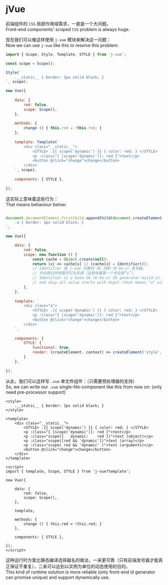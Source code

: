 ﻿# jVue

前端组件的 `CSS` 局部作用域需求，一直是一个大问题。  
Front-end components' scoped `CSS` problem is always huge.

现在我们可以像这样使用 `j-vue` 模块来解决这一问题：  
Now we can use `j-vue` like this to resolve this problem:

```js
import { Scope, Style, Template, STYLE } from 'j-vue';

const scope = Scope();

Style(`
	.__static__ { border: 1px solid black; }
`, scope);

new Vue({
	
	data: {
		red: false,
		scope: Scope(),
	},
	
	methods: {
		change () { this.red = !this.red; }
	},
	
	template: Template(`
		<div class="__static__">
			<STYLE> .{{ scope('dynamic') }} { color: red; } </STYLE>
			<p :class="{ [scope('dynamic')]: red }">text</p>
			<button @click="change">change</button>
		</div>
	`, scope),
	
	components: { STYLE },
	
});
```

这实际上意味着这些行为：  
That means behaviour below:

```js

document.documentElement.firstChild.appendChild(document.createElement('style')).textContent = `
	.a { border: 1px solid black; }
`;

new Vue({

	data: {
		red: false,
		scope: new function () {
			const cache = Object.create(null);
			return (x) => cache[x] || (cache[x] = Identifier());
			// Identifier 是 j-vue 内置的 36 进制（0-9a-z）发号器，
			// 并会跳过所有数字打头的值（这意味着第一个号会是“a”）。
			// Identifier is a base-36 (0-9a-z) ID generator build-in j-vue,
			// and skip all value starts with digit (that means "a" will be the 1st ID).
		},
	},
	
	template: `
		<div class="a">
			<STYLE> .{{ scope('dynamic') }} { color: red; } </STYLE>
			<p :class="{ [scope('dynamic')]: red }">text</p>
			<button @click="change">change</button>
		</div>
	`,
	
	components: {
		STYLE: {
			functional: true,
			render: (createElement, context) => createElement('style', context.data, context.children),
		}
	},
	
});
```

从此，我们可以这样写 `.vue` 单文件组件：（只需要预处理器的支持）  
So, we can write our `.vue` single-file-component like this from now on: (only need pre-processor support)

```vue
<style>
	.__static__ { border: 1px solid black; }
</style>

<template>
	<div class="__static__">
		<STYLE> .{{ scope('dynamic') }} { color: red; } </STYLE>
		<p :class="{ [scope('dynamic')]: red }">text</p>
		<p :class="scope({   dynamic:    red })">text (object)</p>
		<p :class="scope([red && 'dynamic'])">text (array)</p>
		<p :class="scope( red && 'dynamic' )">text (arguments)</p>
		<button @click="change">change</button>
	</div>
</template>

<script>
import { template, Scope, STYLE } from 'j-vue?template';

new Vue({
	
	data: {
		red: false,
		scope: Scope(),
	},
	
	template,
	
	methods: {
		change () { this.red = !this.red; }
	},
	
	components: { STYLE },
	
});
</script>
```

这种运行时方案比静态编译选择器名的做法，一来更可靠（只有前端发号器才能真正保证不重复），二来可以达到以实例为单位的动态使用的目的。  
This kind of runtime solution is more reliable (only front-end id generator can promise unique) and support dynamically use.

